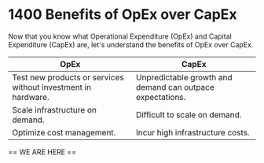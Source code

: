 # 1400 Benefits of OpEx over CapEx

Now that you know what Operational Expenditure (OpEx) and Capital Expenditure (CapEx) are, let's understand the benefits of OpEx over CapEx.

| OpEx | CapEx |
| --- | --- |
| Test new products or services without investment in hardware. | Unpredictable growth and demand can outpace expectations. |
| Scale infrastructure on demand. | Difficult to scale on demand. |
| Optimize cost management. | Incur high infrastructure costs. |












== WE ARE HERE ==
